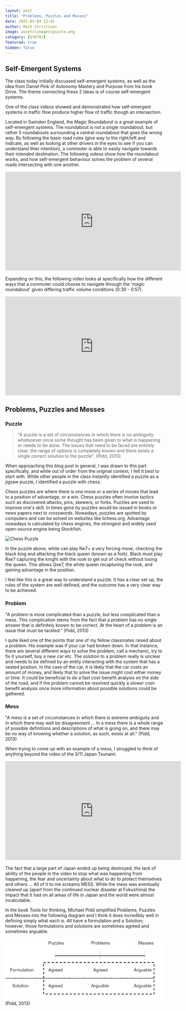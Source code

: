 ```yaml
---
layout: post
title: "Problems, Puzzles and Messes"
date: 2021-03-04 13:45
author: Mark Christison
image: assets\images\puzzle.png
category: [SYD701]
featured: true
hidden: false
---
```


## Self-Emergent Systems

The class today initially discussed self-emergent systems, as well as the idea from Daniel Pink of Autonomy Mastery and Purpose from his book Drive. The theme connecting these 2 ideas is of course self-emergent systems.

One of the class videos showed and demonstrated how self-emergent systems in traffic flow produce higher flow of traffic though an intersection.

Located in Swinden England, the Magic Roundabout is a great example of self-emergent systems. The roundabout is not a single roundabout, but rather 5 roundabouts surrounding a central roundabout that goes the wrong way. By following the basic road rules (give way to the right/left and indicate, as well as looking at other drivers in the eyes to see if you can understand thier intention), a commuter is able to easily navigate towards their intended destination. The following videos show how the roundabout works, and how self-emergent behaviour solves the problem of several roads intersecting with one another.

<iframe width="560" height="315" src="https://www.youtube.com/embed/D22BOOGbpFM" frameborder="0" allow="accelerometer; autoplay; clipboard-write; encrypted-media; gyroscope; picture-in-picture" allowfullscreen></iframe>

Expanding on this, the following video looks at specifically how the different ways that a commuter could choose to navigate through the 'magic roundabout' given differing traffic volume conditions (0:30 - 0:57).

<iframe width="560" height="315" src="https://www.youtube.com/embed/6OGvj7GZSIo" frameborder="0" allow="accelerometer; autoplay; clipboard-write; encrypted-media; gyroscope; picture-in-picture" allowfullscreen></iframe>

## Problems, Puzzles and Messes

### Puzzle

> "A puzzle is a set of circumstances in which there is no ambiguity whatsoever once some thought has been given to what is happening or needs to be done. The issues that need to be faced are entirely clear, the
range of options is completely known and there exists a single correct solution to the puzzle". 
(Pidd, 2013)

When approaching this blog post in general, I was drawn to this part specifically, and while out of order from the original context, I felt it best to start with. While other people in the class instantly identified a puzzle as a jigsaw puzzle, I identified a puzzle with chess.

Chess puzzles are where there is one move or a series of moves that lead to a position of advantage, or a win. Chess puzzles often involve tactics such as discovered attacks, pins, skewers, or forks. Puzzles are used to improve one's skill. In times gone by puzzles would be issued in books or news papers next to crosswords. Nowadays, puzzles are spotted by computers and can be solved on websites like lichess.org. Advantage nowadays is calculated by chess engines, the strongest and widely used open-source engine being Stockfish.

![Chess Puzzle](https://mckevmeister.github.io//assets/images/chess-puzzle.png)

In the puzzle above, white can play Ne7+ a very forcing move, checking the black king and attacking the black queen (known as a fork). Black must play Rxe7 capturing the knight with the rook to get out of check without losing the queen. This allows Qxe7, the white queen recapturing the rook, and gaining advantage in the position.

I feel like this is a great way to understand a puzzle. It has a clear set up, the rules of the system are well defined, and the outcome has a very clear way to be achieved.

### Problem

"A problem is more complicated than a puzzle, but less complicated than a mess. This complication stems from the fact that a problem has no single answer that is definitely known to be correct. At the heart of a problem is an issue that must be tackled." (Pidd, 2013)

I quite liked one of the points that one of my fellow classmates raised about a problem. His example was if your car had broken down. In that instance, there are several different ways to solve the problem, call a mechanic, try to fix it yourself, buy a new car etc. The solution to a problem really is unclear and needs to be defined by an entity interacting with the system that has a vested position. In the case of the car, it is likely that the car costs an amount of money, and likely that to solve the issue might cost either money or time. It could be beneficial to do a fast cost-benefit analysis on the side of the road, and if the problem cannot be resolved quickly a slower cost-benefit analysis once more information about possible solutions could be gathered.


### Mess

"A mess is a set of circumstances in which there is extreme ambiguity
and in which there may well be disagreement ... In a mess there is a whole range of possible definitions and descriptions of what is going on, and there may be no way of knowing whether a solution, as such, exists at all." (Pidd, 2013)

When trying to come up with an example of a mess, I struggled to think of anything beyond the video of the 3/11 Japan Tsunami.

<iframe width="560" height="315" src="https://www.youtube-nocookie.com/embed/P8qFi74k2UE?start=181" frameborder="0" allow="accelerometer; autoplay; clipboard-write; encrypted-media; gyroscope; picture-in-picture" allowfullscreen></iframe>

The fact that a large part of Japan ended up being destroyed, the lack of ability of the people in the video to stop what was happening from happening, the fear and uncertainty about what to do to protect themselves and others ... All of it to me screams MESS. While the mess was eventually cleaned up (apart from the continued nuclear disaster at Fukushima) the impact that it had on all areas of life in Japan and the world were almost incalculable.

In the book Tools for thinking, Michael Pidd simplified Problems, Puzzles and Messes into the following diagram and I think it does incredibly well in defining simply what each is. All have a formulation and a Solution; however, those formulations and solutions are sometimes agreed and sometimes arguable.

![Problems Puzzles Messes](/assets/images/problems-puzzles-messes-mpidd.png) (Pidd, 2013)